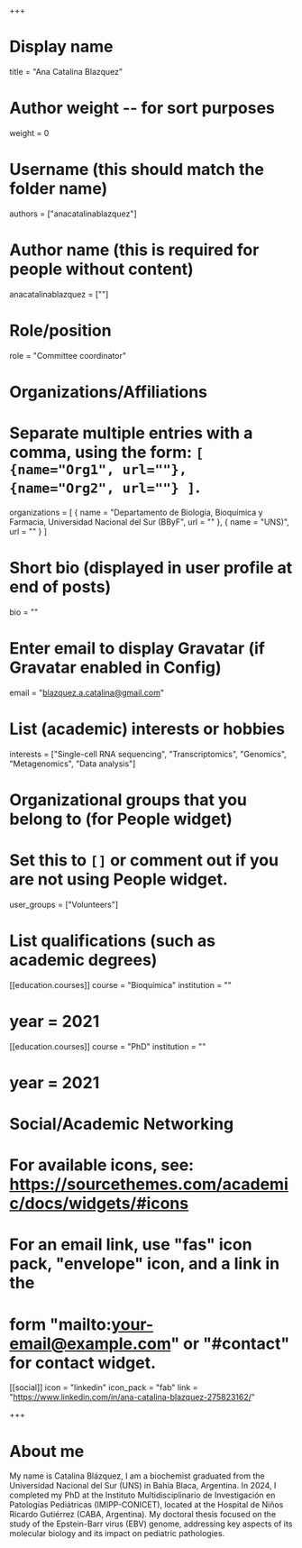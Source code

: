 +++
# Display name
title = "Ana Catalina Blazquez"

# Author weight -- for sort purposes
weight = 0

# Username (this should match the folder name)
authors = ["anacatalinablazquez"]

# Author name (this is required for people without content)
anacatalinablazquez = [""]

# Role/position
role = "Committee coordinator"

# Organizations/Affiliations
#   Separate multiple entries with a comma, using the form: `[ {name="Org1", url=""}, {name="Org2", url=""} ]`.
organizations = [ { name = "Departamento de Biología, Bioquímica y Farmacia, Universidad Nacional del Sur (BByF", url = "" }, { name = "UNS)", url = "" } ]

# Short bio (displayed in user profile at end of posts)
bio = ""

# Enter email to display Gravatar (if Gravatar enabled in Config)
email = "blazquez.a.catalina@gmail.com"

# List (academic) interests or hobbies
interests = ["Single-cell RNA sequencing", "Transcriptomics", "Genomics", "Metagenomics", "Data analysis"]             

# Organizational groups that you belong to (for People widget)
#   Set this to `[]` or comment out if you are not using People widget.
user_groups = ["Volunteers"]

# List qualifications (such as academic degrees)

[[education.courses]]
course = "Bioquímica"
institution = ""
# year = 2021

[[education.courses]]
course = "PhD"
institution = ""
# year = 2021

# Social/Academic Networking
# For available icons, see: https://sourcethemes.com/academic/docs/widgets/#icons
#   For an email link, use "fas" icon pack, "envelope" icon, and a link in the
#   form "mailto:your-email@example.com" or "#contact" for contact widget.

[[social]]
  icon = "linkedin"
  icon_pack = "fab"
  link = "https://www.linkedin.com/in/ana-catalina-blazquez-275823162/"

+++

# About me 

My name is Catalina Blázquez, I am a biochemist graduated from the Universidad Nacional del Sur (UNS) in Bahía Blaca, Argentina. In 2024, I completed my PhD at the Instituto Multidisciplinario de Investigación en Patologías Pediátricas (IMIPP-CONICET), located at the Hospital de Niños Ricardo Gutiérrez (CABA, Argentina). My doctoral thesis focused on the study of the Epstein-Barr virus (EBV) genome, addressing key aspects of its molecular biology and its impact on pediatric pathologies.
